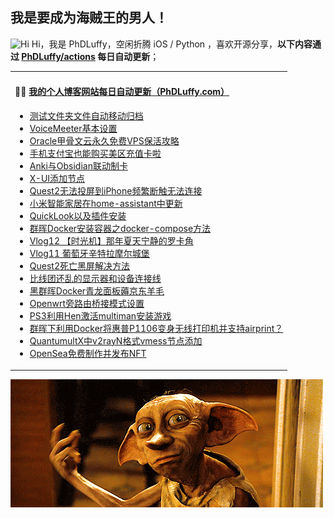 ## 我是要成为海贼王的男人！

<img src='https://qpluspicture.oss-cn-beijing.aliyuncs.com/6LjjQA/Hi.gif' alt='Hi' width="24"/> Hi，我是 PhDLuffy，空闲折腾 iOS / Python ，喜欢开源分享，**以下内容通过 <a href="https://github.com/PhDLuffy/PhDLuffy/actions" target="_blank">PhDLuffy/actions</a> 每日自动更新**；

<table>
<td>

#### 🤹‍♀️ <a href="https://phdluffy.com/" target="_blank">我的个人博客网站每日自动更新（PhDLuffy.com）</a>

<!-- blog starts -->
* <a href='https://PhDLuffy.github.io/2023/05/19/echosync-obsidian/' target='_blank'>测试文件夹文件自动移动归档</a>
* <a href='https://PhDLuffy.github.io/2023/03/24/voicemeeter-liveprofessor-dr40x/' target='_blank'>VoiceMeeter基本设置</a>
* <a href='https://PhDLuffy.github.io/2023/03/15/oracle-always-free-cpu-memory-network/' target='_blank'>Oracle甲骨文云永久免费VPS保活攻略</a>
* <a href='https://PhDLuffy.github.io/2023/03/02/alipay-appstore-giftcard/' target='_blank'>手机支付宝也能购买美区充值卡啦</a>
* <a href='https://PhDLuffy.github.io/2023/03/01/anki-obsidian/' target='_blank'>Anki与Obsidian联动制卡</a>
* <a href='https://PhDLuffy.github.io/2023/02/28/xui-v2ray-vmess-vless-trojan/' target='_blank'>X-UI添加节点</a>
* <a href='https://PhDLuffy.github.io/2023/02/27/meta-quest2-air-screen/' target='_blank'>Quest2无法投屏到iPhone频繁断触无法连接</a>
* <a href='https://PhDLuffy.github.io/2023/02/26/xiaomi-miot-home-assistant/' target='_blank'>小米智能家居在home-assistant中更新</a>
* <a href='https://PhDLuffy.github.io/2023/01/05/quicklook-plugins/' target='_blank'>QuickLook以及插件安装</a>
* <a href='https://PhDLuffy.github.io/2022/07/18/synology-docker-compose-xuexiqiangguo/' target='_blank'>群晖Docker安装容器之docker-compose方法</a>
* <a href='https://PhDLuffy.github.io/2022/06/08/Vlog-Portugal-Cape-Roca/' target='_blank'>Vlog12 【时光机】那年夏天宁静的罗卡角</a>
* <a href='https://PhDLuffy.github.io/2022/04/27/Vlog-Portugal-moorish-castle/' target='_blank'>Vlog11 葡萄牙辛特拉摩尔城堡</a>
* <a href='https://PhDLuffy.github.io/2022/04/14/quest2-black-screen-sensor/' target='_blank'>Quest2死亡黑屏解决方法</a>
* <a href='https://PhDLuffy.github.io/2022/04/08/monitor-hdmi-dp-hdcp/' target='_blank'>比线团还乱的显示器和设备连接线</a>
* <a href='https://PhDLuffy.github.io/2022/04/07/synology-docker-qinglong-jd/' target='_blank'>黑群晖Docker青龙面板薅京东羊毛</a>
* <a href='https://PhDLuffy.github.io/2022/04/01/xiaomi4a-gigabit-openwrt-bridge/' target='_blank'>Openwrt旁路由桥接模式设置</a>
* <a href='https://PhDLuffy.github.io/2022/03/11/PS3%E5%88%A9%E7%94%A8Hen%E6%BF%80%E6%B4%BBmultiman%E5%AE%89%E8%A3%85%E6%B8%B8%E6%88%8F/' target='_blank'>PS3利用Hen激活multiman安装游戏</a>
* <a href='https://PhDLuffy.github.io/2022/03/07/%E7%BE%A4%E6%99%96%E5%88%A9%E7%94%A8Docker%E5%B0%86%E6%83%A0%E6%99%AEP1106%E5%8F%98%E8%BA%AB%E6%97%A0%E7%BA%BF%E6%89%93%E5%8D%B0%E6%9C%BA%E5%B9%B6%E6%94%AF%E6%8C%81airprint/' target='_blank'>群晖下利用Docker将惠普P1106变身无线打印机并支持airprint？</a>
* <a href='https://PhDLuffy.github.io/2022/03/01/%E5%9C%88X-v2rayN%E6%A0%BC%E5%BC%8Fvmess%E8%8A%82%E7%82%B9%E6%B7%BB%E5%8A%A0/' target='_blank'>QuantumultX中v2rayN格式vmess节点添加</a>
* <a href='https://PhDLuffy.github.io/2022/01/07/OpenSea%E5%85%8D%E8%B4%B9%E5%88%B6%E4%BD%9C%E5%B9%B6%E5%8F%91%E5%B8%83NFT/' target='_blank'>OpenSea免费制作并发布NFT</a>
<!-- blog ends -->

</td>
</table>

![多比点赞手势](https://raw.githubusercontent.com/PhDLuffy/PicGo/master/img/多比.gif)